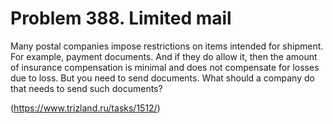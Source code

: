 # Problem 388. Limited mail

Many postal companies impose restrictions on items intended for shipment. For example, payment documents. And if they do allow it, then the amount of insurance compensation is minimal and does not compensate for losses due to loss. But you need to send documents. What should a company do that needs to send such documents?

(https://www.trizland.ru/tasks/1512/)